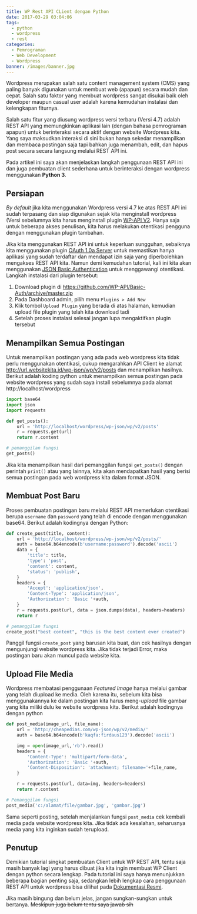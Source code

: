 ```yaml
---
title: WP Rest API CLient dengan Python
date: 2017-03-29 03:04:06
tags:
  - python
  - wordpress
  - rest
categories:
  - Pemrograman
  - Web Development
  - Wordpress
banner: /images/banner.jpg
---
```


Wordpress merupakan salah satu content management system (CMS) yang paling banyak digunakan untuk membuat web (apapun) secara mudah dan cepat. Salah satu faktor yang membuat wordpress sangat disukai baik oleh developer maupun casual user adalah karena kemudahan instalasi dan kelengkapan fiturnya.

Salah satu fitur yang diusung wordpress versi terbaru (Versi 4.7) adalah REST API yang memungkinkan aplikasi lain (dengan bahasa pemrograman apapun) untuk berinteraksi secara aktif dengan website Wordpress kita. Yang saya maksudkan interaksi di sini bukan hanya sekedar menampilkan dan membaca postingan saja tapi bahkan juga menambah, edit, dan hapus post secara secara langsung melalui REST API ini.

Pada artikel ini saya akan menjelaskan langkah penggunaan REST API ini dan juga pembuatan client sederhana untuk berinteraksi dengan wordpress menggunakan **Python 3**.<!--more-->

## Persiapan

*By default* jika kita menggunakan Wordpress versi 4.7 ke atas REST API ini sudah terpasang dan siap digunakan sejak kita menginstall wordpress (Versi sebelumnya kita harus menginstall plugin [WP-API V2](http://v2.wp-api.org/). Hanya saja untuk beberapa akses penulisan, kita harus melakukan otentikasi pengguna dengan menggunakan plugin tambahan.

Jika kita menggunakan REST API ini untuk keperluan sungguhan, sebaiknya kita menggunakan plugin [OAuth 1.0a Server](https://wordpress.org/plugins/rest-api-oauth1/) untuk memastikan hanya aplikasi yang sudah terdaftar dan mendapat izin saja yang diperbolehkan mengakses REST API kita. Namun demi kemudahan tutorial, kali ini kita akan menggunakan [JSON Basic Authentication](https://github.com/WP-API/Basic-Auth) untuk menggawangi otentikasi. Langkah instalasi dari plugin tersebut:

1. Download plugin di https://github.com/WP-API/Basic-Auth/archive/master.zip
2. Pada Dashboard admin, pilih menu `Plugins > Add New`
3. Klik tombol `Upload Plugin` yang berada di atas halaman, kemudian upload file plugin yang telah kita download tadi
4. Setelah proses instalasi selesai jangan lupa mengaktifkan plugin tersebut

## Menampilkan Semua Postingan

Untuk menampilkan postingan yang ada pada web wordpress kita tidak perlu menggunakan otentikasi, cukup mengarahkan API Client ke alamat http://url.websitekita.id/wp-json/wp/v2/posts dan menampilkan hasilnya. Berikut adalah koding python untuk menampilkan semua postingan pada website wordpress yang sudah saya install sebelumnya pada alamat http://localhost/wordpress

```python
import base64
import json
import requests

def get_posts():
    url = 'http://localhost/wordpress/wp-json/wp/v2/posts'
    r = requests.get(url)
    return r.content

# pemanggilan fungsi
get_posts()
```

Jika kita menampilkan hasil dari pemanggilan fungsi `get_posts()` dengan perintah `print()` atau yang lainnya, kita akan mendapatkan hasil yang berisi semua postingan pada web wordpress kita dalam format JSON.

## Membuat Post Baru

Proses pembuatan postingan baru melalui REST API memerlukan otentikasi berupa `username` dan `password` yang telah di encode dengan menggunakan base64. Berikut adalah kodingnya dengan Python:

```python
def create_post(title, content):
    url = 'http://localhost/wordpress/wp-json/wp/v2/posts/'
    auth = base64.b64encode(b'username:password').decode('ascii')
    data = {
        'title': title,
        'type': 'post',
        'content': content,
        'status': 'publish',
    }
    headers = {
        'Accept': 'application/json',
        'Content-Type': 'application/json',
        'Authorization': 'Basic '+auth,
    }
    r = requests.post(url, data = json.dumps(data), headers=headers)
    return r

# pemanggilan fungsi
create_post("best content", "this is the best content ever created")
```

Panggil fungsi `create_post` yang barusan kita buat, dan cek hasilnya dengan mengunjungi website wordpress kita. Jika tidak terjadi Error, maka postingan baru akan muncul pada website kita.

## Upload File Media

Wordpress membatasi penggunaan *Featured Image* hanya melalui gambar yang telah diupload ke media. Oleh karena itu, sebelum kita bisa menggunakannya ke dalam postingan kita harus meng-*upload* file gambar yang kita miliki dulu ke website wordpress kita. Berikut adalah kodingnya dengan python

```python
def post_media(image_url, file_name):
    url = 'http://cheapedias.com/wp-json/wp/v2/media/'
    auth = base64.b64encode(b'kaqfa:firdaus123').decode('ascii')

    img = open(image_url,'rb').read()
    headers = {
        'Content-Type': 'multipart/form-data',
        'Authorization': 'Basic '+auth,
        'Content-Disposition': 'attachment; filename='+file_name,
    }

    r = requests.post(url, data=img, headers=headers)
    return r.content

# Pemanggilan fungsi
post_media('c:/alamat/file/gambar.jpg', 'gambar.jpg')
```

Sama seperti posting, setelah menjalankan fungsi `post_media` cek kembali media pada website wordpress kita. Jika tidak ada kesalahan, seharusnya media yang kita inginkan sudah terupload.

## Penutup

Demikian tutorial singkat pembuatan Client untuk WP REST API, tentu saja masih banyak lagi yang harus dibuat jika kita ingin membuat WP Client dengan python secara lengkap. Pada tutorial ini saya hanya menunjukkan beberapa bagian penting saja, sedangkan lebih lengkap cara penggunaan REST API untuk wordpress bisa dilihat pada [Dokumentasi Resmi](https://developer.wordpress.org/rest-api/).

Jika masih bingung dan belum jelas, jangan sungkan-sungkan untuk bertanya. ~~Meskipun juga belum tentu saya jawab sih~~